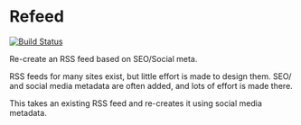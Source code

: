 Refeed
======

[![Build Status](https://travis-ci.org/crccheck/refeed.svg?branch=master)](https://travis-ci.org/crccheck/refeed)

Re-create an RSS feed based on SEO/Social meta.

RSS feeds for many sites exist, but little effort is made to design them. SEO/
and social media metadata are often added, and lots of effort is made there.

This takes an existing RSS feed and re-creates it using social media metadata.
